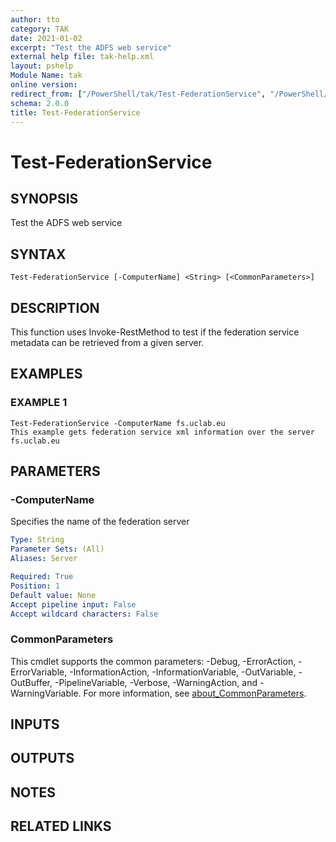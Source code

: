 ```yaml
---
author: tto
category: TAK
date: 2021-01-02
excerpt: "Test the ADFS web service"
external help file: tak-help.xml
layout: pshelp
Module Name: tak
online version:
redirect_from: ["/PowerShell/tak/Test-FederationService", "/PowerShell/tak/test-federationservice", "/PowerShell/test-federationservice"]
schema: 2.0.0
title: Test-FederationService
---
```


# Test-FederationService

## SYNOPSIS
Test the ADFS web service

## SYNTAX

```
Test-FederationService [-ComputerName] <String> [<CommonParameters>]
```

## DESCRIPTION
This function uses Invoke-RestMethod to test if the federation service metadata can be retrieved from a given server.

## EXAMPLES

### EXAMPLE 1
```
Test-FederationService -ComputerName fs.uclab.eu 
This example gets federation service xml information over the server fs.uclab.eu
```

## PARAMETERS

### -ComputerName
Specifies the name of the federation server

```yaml
Type: String
Parameter Sets: (All)
Aliases: Server

Required: True
Position: 1
Default value: None
Accept pipeline input: False
Accept wildcard characters: False
```

### CommonParameters
This cmdlet supports the common parameters: -Debug, -ErrorAction, -ErrorVariable, -InformationAction, -InformationVariable, -OutVariable, -OutBuffer, -PipelineVariable, -Verbose, -WarningAction, and -WarningVariable. For more information, see [about_CommonParameters](http://go.microsoft.com/fwlink/?LinkID=113216).

## INPUTS

## OUTPUTS

## NOTES

## RELATED LINKS
